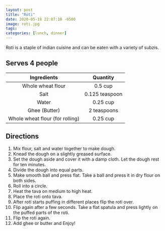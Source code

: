 ```yaml
---
layout: post
title: "Roti"
date: 2020-05-18 22:07:18 -0500
image: roti.jpg
tags:
categories: [lunch, dinner]
---
```


Roti is a staple of indian cuisine and can be eaten with a variety of subzis.

## Serves 4 people

|           Ingredients           |    Quantity    |
|:-------------------------------:|:--------------:|
|        Whole wheat flour        |     0.5 cup    |
|               Salt              | 0.125 teaspoon |
|              Water              |    0.25 cup    |
|          Ghee (Butter)          |   2 teaspoons  |
| Whole wheat flour (for rolling) |    0.25 cup    |

## Directions

1. Mix flour, salt and water together to make dough.
2. Knead the dough on a slightly greased surface.
3. Set the dough aside and cover it with a damp cloth. Let the dough rest for ten minutes.
4. Divide the dough into equal parts.
5. Make smooth ball and press flat. Take a ball and press it in dry flour on both sides.
6. Roll into a circle.
7. Heat the tava on medium to high heat.
8. Place the roti onto tava.
9. After roti starts puffing in different places flip the roti over.
10. Flip again after a few seconds. Take a flat spatula and press lightly on the puffed parts of the roti.
11. Flip the roti again.
12. Add ghee or butter and Enjoy!
